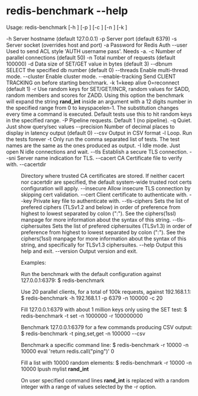 # redis-benchmark --help
Usage: redis-benchmark [-h <host>] [-p <port>] [-c <clients>] [-n <requests>] [-k <boolean>]

-h <hostname>      Server hostname (default 127.0.0.1)
-p <port>          Server port (default 6379)
-s <socket>        Server socket (overrides host and port)
-a <password>      Password for Redis Auth
--user <username>  Used to send ACL style 'AUTH username pass'. Needs -a.
-c <clients>       Number of parallel connections (default 50)
-n <requests>      Total number of requests (default 100000)
-d <size>          Data size of SET/GET value in bytes (default 3)
--dbnum <db>       SELECT the specified db number (default 0)
--threads <num>    Enable multi-thread mode.
--cluster          Enable cluster mode.
--enable-tracking  Send CLIENT TRACKING on before starting benchmark.
-k <boolean>       1=keep alive 0=reconnect (default 1)
-r <keyspacelen>   Use random keys for SET/GET/INCR, random values for SADD,
random members and scores for ZADD.
Using this option the benchmark will expand the string __rand_int__
inside an argument with a 12 digits number in the specified range
from 0 to keyspacelen-1. The substitution changes every time a command
is executed. Default tests use this to hit random keys in the
specified range.
-P <numreq>        Pipeline <numreq> requests. Default 1 (no pipeline).
-q                 Quiet. Just show query/sec values
--precision        Number of decimal places to display in latency output (default 0)
--csv              Output in CSV format
-l                 Loop. Run the tests forever
-t <tests>         Only run the comma separated list of tests. The test
names are the same as the ones produced as output.
-I                 Idle mode. Just open N idle connections and wait.
--tls              Establish a secure TLS connection.
--sni <host>       Server name indication for TLS.
--cacert <file>    CA Certificate file to verify with.
--cacertdir <dir>  Directory where trusted CA certificates are stored.
If neither cacert nor cacertdir are specified, the default
system-wide trusted root certs configuration will apply.
--insecure         Allow insecure TLS connection by skipping cert validation.
--cert <file>      Client certificate to authenticate with.
--key <file>       Private key file to authenticate with.
--tls-ciphers <list> Sets the list of prefered ciphers (TLSv1.2 and below)
in order of preference from highest to lowest separated by colon (":").
See the ciphers(1ssl) manpage for more information about the syntax of this string.
--tls-ciphersuites <list> Sets the list of prefered ciphersuites (TLSv1.3)
in order of preference from highest to lowest separated by colon (":").
See the ciphers(1ssl) manpage for more information about the syntax of this string,
and specifically for TLSv1.3 ciphersuites.
--help             Output this help and exit.
--version          Output version and exit.

Examples:

Run the benchmark with the default configuration against 127.0.0.1:6379:
$ redis-benchmark

Use 20 parallel clients, for a total of 100k requests, against 192.168.1.1:
$ redis-benchmark -h 192.168.1.1 -p 6379 -n 100000 -c 20

Fill 127.0.0.1:6379 with about 1 million keys only using the SET test:
$ redis-benchmark -t set -n 1000000 -r 100000000

Benchmark 127.0.0.1:6379 for a few commands producing CSV output:
$ redis-benchmark -t ping,set,get -n 100000 --csv

Benchmark a specific command line:
$ redis-benchmark -r 10000 -n 10000 eval 'return redis.call("ping")' 0

Fill a list with 10000 random elements:
$ redis-benchmark -r 10000 -n 10000 lpush mylist __rand_int__

On user specified command lines __rand_int__ is replaced with a random integer
with a range of values selected by the -r option.


